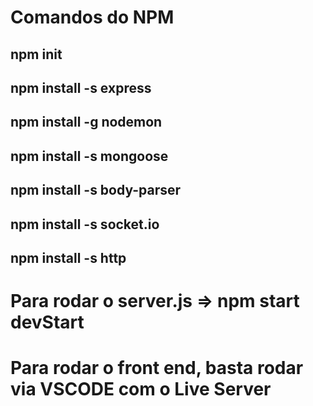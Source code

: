 # Comandos do NPM
## npm init
## npm install -s express
## npm install -g nodemon
## npm install -s mongoose
## npm install -s body-parser
## npm install -s socket.io
## npm install -s http


# Para rodar o server.js => npm start devStart
# Para rodar o front end, basta rodar via VSCODE com o Live Server
